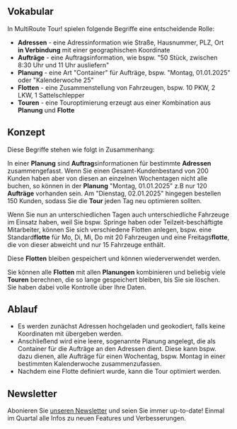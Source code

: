 
## Vokabular 

In MultiRoute Tour! spielen folgende Begriffe eine entscheidende Rolle:

* **Adressen** - eine Adressinformation wie Straße, Hausnummer, PLZ, Ort **in Verbindung** mit einer geographischen Koordinate 
* **Aufträge** - eine Auftragsinformation, wie bspw. "50 Stück, zwischen 8:30 Uhr und 11 Uhr ausliefern" 
* **Planung**  - eine Art "Container" für Aufträge, bspw. "Montag, 01.01.2025" oder "Kalenderwoche 25"
* **Flotten**  - eine Zusammenstellung von Fahrzeugen, bspw. 10 PKW, 2 LKW, 1 Sattelschlepper
* **Touren**   - eine Touroptimierung erzeugt aus einer Kombination aus **Planung** und **Flotte**

## Konzept

Diese Begriffe stehen wie folgt in Zusammenhang:

In einer **Planung** sind **Auftrag**sinformationen für bestimmte **Adressen** zusammengefasst. Wenn Sie einen Gesamt-Kundenbestand von 200 Kunden haben aber von diesen an einzelnen Wochentagen nicht alle buchen, so können in der **Planung** "Montag, 01.01.2025" z.B nur 120 **Aufträge** vorhanden sein. Am "Dienstag, 02.01.2025" hingegen bestellen 150 Kunden, sodass Sie die **Tour** jeden Tag neu optimieren sollten. 

Wenn Sie nun an unterschiedlichen Tagen auch unterschiedliche Fahrzeuge im Einsatz haben, weil Sie bspw. Springe haben oder Teilzeit-beschäftigte Mitarbeiter, können Sie sich verschiedene Flotten anlegen, bspw. eine Standard**flotte** für Mo, Di, Mi, Do mit 20 Fahrzeugen und eine Freitags**flotte**, die von dieser abweicht und nur 15 Fahrzeuge enthält. 

Diese **Flotten** bleiben gespeichert und können wiederverwendet werden. 

Sie können alle **Flotten** mit allen **Planungen** kombinieren und beliebig viele **Touren** berechnen, die so lange gespeichert bleiben, bis Sie sie löschen. Sie haben dabei volle Kontrolle über Ihre Daten.

## Ablauf 

* Es werden zunächst Adressen hochgeladen und geokodiert, falls keine Koordinaten mit übergeben werden.
* Anschließend wird eine leere, sogenannte Planung angelegt, die als Container für die Aufträge an den Adressen dient. Diese kann bspw. dazu dienen, alle Aufträge für einen Wochentag, bspw. Montag in einer bestimmten Kalenderwoche zusammenzufassen.
* Nachdem eine Flotte definiert wurde, kann die Tour optimiert werden.

## Newsletter 
Abonieren Sie [unseren Newsletter](https://publ.maillist-manage.com/ua/Optin?od=11287eca5605b8&zx=1283976e&lD=11669435b1efc0ce&n=11699f75114c2c8&sD=11669435b1f80da7) und seien Sie immer up-to-date! Einmal im Quartal alle Infos zu neuen Features und Verbesserungen.